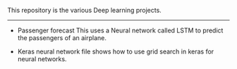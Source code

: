 This repository is the various Deep learning projects.
______________________________________________________________________________________________________
- Passenger forecast This uses a Neural network called LSTM to predict the passengers of an airplane.

- Keras neural network file shows how to use grid search in keras for neural networks.
